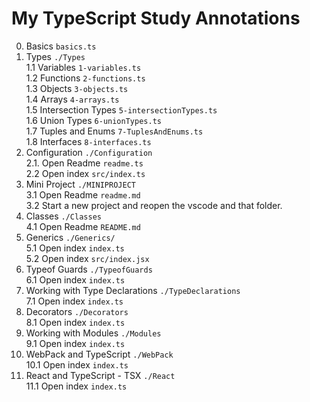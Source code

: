 # My TypeScript Study Annotations

0. Basics `basics.ts`
1. Types `./Types`  
   1.1 Variables `1-variables.ts`  
   1.2 Functions `2-functions.ts`  
   1.3 Objects `3-objects.ts`  
   1.4 Arrays `4-arrays.ts`  
   1.5 Intersection Types `5-intersectionTypes.ts`  
   1.6 Union Types `6-unionTypes.ts`  
   1.7 Tuples and Enums `7-TuplesAndEnums.ts`  
   1.8 Interfaces `8-interfaces.ts`
2. Configuration `./Configuration`  
   2.1. Open Readme `readme.ts`  
   2.2 Open index `src/index.ts`
3. Mini Project `./MINIPROJECT`  
   3.1 Open Readme `readme.md`  
   3.2 Start a new project and reopen the vscode and that folder.
4. Classes `./Classes`  
   4.1 Open Readme `README.md`
5. Generics `./Generics/`  
   5.1 Open index `index.ts`  
   5.2 Open index `src/index.jsx`
6. Typeof Guards `./TypeofGuards`  
   6.1 Open index `index.ts`
7. Working with Type Declarations `./TypeDeclarations`  
   7.1 Open index `index.ts`
8. Decorators `./Decorators`  
   8.1 Open index `index.ts`
9. Working with Modules `./Modules`  
   9.1 Open index `index.ts`
10. WebPack and TypeScript `./WebPack`  
    10.1 Open index `index.ts`
11. React and TypeScript - TSX `./React`  
    11.1 Open index `index.ts`
